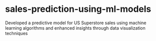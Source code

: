 # sales-prediction-using-ml-models
Developed a predictive model for US Superstore sales using machine learning algorithms and enhanced insights through data visualization techniques

